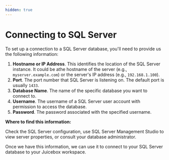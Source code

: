 ```yaml
---
hidden: true
---
```


# Connecting to SQL Server

To set up a connection to a SQL Server database, you'll need to provide us the following information:

1. **Hostname or IP Address**. This identifies the location of the SQL Server instance. It could be athe hostname of the server (e.g., `myserver.example.com`) or the server's IP address (e.g., `192.168.1.100`).
2. **Port**. The port number that SQL Server is listening on. The default port is usually `1433`.
3. **Database Name**. The name of the specific database you want to connect to.
4. **Username**. The username of a SQL Server user account with permission to access the database.
5. **Password**. The password associated with the specified username.

**Where to find this information:**

Check the SQL Server configuration, use SQL Server Management Studio to view server properties, or consult your database administrator.

Once we have this information, we can use it to connect to your SQL Server database to your Juicebox workspace.

